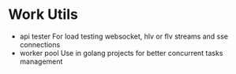 # Work Utils

- api tester
For load testing websocket, hlv or flv streams and sse connections
- worker pool
Use in golang projects for better concurrent tasks management
